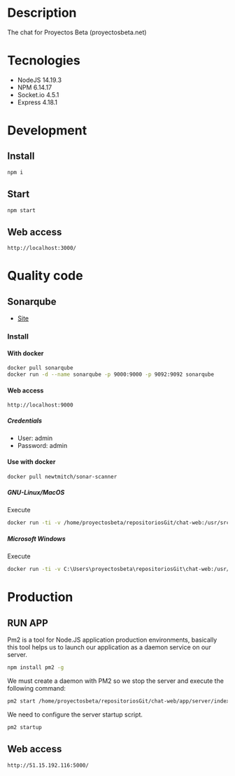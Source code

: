# Description
The chat for Proyectos Beta (proyectosbeta.net)

# Tecnologies

- NodeJS 14.19.3
- NPM 6.14.17
- Socket.io 4.5.1
- Express 4.18.1

# Development

## Install

```bash
npm i
```

## Start

```bash
npm start
```

## Web access

```
http://localhost:3000/
```

# Quality code 

## Sonarqube

-   [Site](https://www.sonarqube.org/)

### Install

#### With docker

```bash
docker pull sonarqube
docker run -d --name sonarqube -p 9000:9000 -p 9092:9092 sonarqube
```

#### Web access

```
http://localhost:9000
```

##### Credentials

-   User: admin
-   Password: admin

#### Use with docker

```bash
docker pull newtmitch/sonar-scanner

```

##### GNU-Linux/MacOS

Execute

```bash
docker run -ti -v /home/proyectosbeta/repositoriosGit/chat-web:/usr/src --link sonarqube newtmitch/sonar-scanner
```

##### Microsoft Windows

Execute

```bash
docker run -ti -v C:\Users\proyectosbeta\repositoriosGit\chat-web:/usr/src --link sonarqube newtmitch/sonar-scanner
```

# Production

## RUN APP

Pm2 is a tool for Node.JS application production environments, basically this tool helps us to launch our application as a daemon service on our server.

```bash
npm install pm2 -g
```

We must create a daemon with PM2 so we stop the server and execute the following command:

```bash
pm2 start /home/proyectosbeta/repositoriosGit/chat-web/app/server/index.js --name chat-web
```

We need to configure the server startup script.

```bash
pm2 startup
```

## Web access

```
http://51.15.192.116:5000/
```